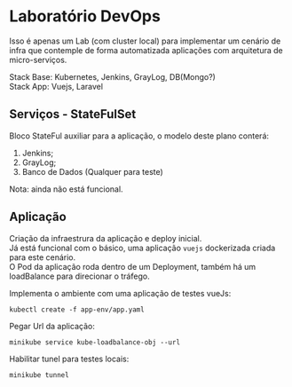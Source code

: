 # Laboratório DevOps 

Isso é apenas um Lab (com cluster local) para implementar um cenário de infra que contemple de forma automatizada aplicações com arquitetura de micro-serviços. <br>

Stack Base: Kubernetes, Jenkins, GrayLog, DB(Mongo?) <br>
Stack App: Vuejs, Laravel

## Serviços - StateFulSet

Bloco StateFul auxiliar para a aplicação, o modelo deste  plano conterá:

1. Jenkins;
2. GrayLog;
3. Banco de Dados (Qualquer para teste)

Nota: ainda não está funcional.<br>

## Aplicação 

Criação da infraestrura da aplicação e deploy inicial. <br> 
Já está funcional com o básico, uma aplicação `vuejs` dockerizada criada para este cenário. <br>
O Pod da aplicação roda dentro de um Deployment, também há um loadBalance para direcionar o tráfego. <br>

Implementa o ambiente com uma aplicação de testes vueJs:

```
kubectl create -f app-env/app.yaml
```

Pegar Url da aplicação:

```
minikube service kube-loadbalance-obj --url
```

Habilitar tunel para testes locais:

```
minikube tunnel
```

